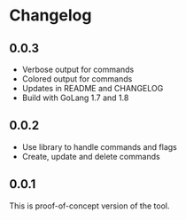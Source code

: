 # Changelog

## 0.0.3

* Verbose output for commands
* Colored output for commands
* Updates in README and CHANGELOG
* Build with GoLang 1.7 and 1.8

## 0.0.2

* Use library to handle commands and flags
* Create, update and delete commands

## 0.0.1

This is proof-of-concept version of the tool.
